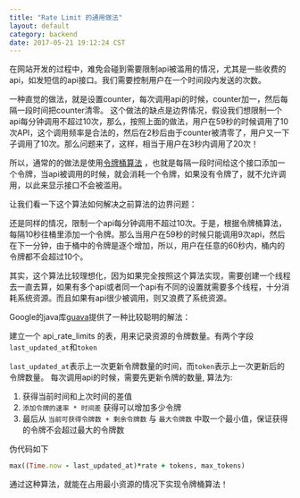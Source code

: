 ```yaml
---
title: "Rate Limit 的通用做法"
layout: default
category: backend
date: 2017-05-21 19:12:24 CST
---
```


在网站开发的过程中，难免会碰到需要限制api被滥用的情况，尤其是一些收费的api，如发短信的api接口。我们需要控制用户在一个时间段内发送的次数。

一种直觉的做法，就是设置counter，每次调用api的时候，counter加一，然后每隔一段时间把counter清零。
这个做法的缺点是边界情况，假设我们想限制一个api每分钟调用不超过10次，那么，按照上面的做法，用户在59秒的时候调用了10次API，这个调用频率是合法的，然后在2秒后由于counter被清零了，用户又一下子调用了10次。那么问题来了，这样，相当于用户在3秒内调用了20次！

所以，通常的的做法是使用[令牌桶算法](http://baike.baidu.com/item/%E4%BB%A4%E7%89%8C%E6%A1%B6%E7%AE%97%E6%B3%95) ，也就是每隔一段时间给这个接口添加一个令牌，当api被调用的时候，就会消耗一个令牌，如果没有令牌了，就不允许调用，以此来显示接口不会被滥用。

让我们看一下这个算法如何解决之前算法的边界问题：

还是同样的情况，限制一个api每分钟调用不超过10次。于是，根据令牌桶算法，每隔10秒往桶里添加一个令牌。那么当用户在59秒的时候只能调用9次api，然后在下一分钟，由于桶中的令牌是逐个增加，所以，用户在任意的60秒内，桶内的令牌都不会超过10个。

其实，这个算法比较理想化，因为如果完全按照这个算法实现，需要创建一个线程去一直去算，如果有多个api或者同一个api有不同的设置就需要多个线程，十分消耗系统资源。而且如果有api很少被调用，则又浪费了系统资源。

Google的java库[guava](https://github.com/google/guava)提供了一种比较聪明的解法：

建立一个 api_rate_limits 的表，用来记录资源的令牌数量。有两个字段 `last_updated_at`和`token`

`last_updated_at`表示上一次更新令牌数量的时间，而`token`表示上一次更新后的令牌数量。
每次调用api的时候，需要先更新令牌的数量, 算法为:
1. 获得当前时间和上次时间的差值
2. `添加令牌的速率 * 时间差` 获得可以增加多少令牌
3. 最后从 `当前可获得令牌数 + 剩余令牌数` 与 `最大令牌数` 中取一个最小值，保证获得的令牌不会超过最大的令牌数

伪代码如下

```ruby
max((Time.now - last_updated_at)*rate + tokens, max_tokens)
```

通过这种算法，就能在占用最小资源的情况下实现令牌桶算法！


